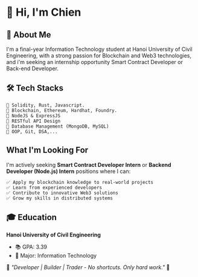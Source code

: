 # 👋 Hi, I'm Chien

## 🚀 About Me
I'm a final-year Information Technology student at Hanoi University of Civil Engineering, with a strong passion for Blockchain and Web3 technologies, and i'm seeking an internship opportunity Smart Contract Developer or Back-end Developer.

## 🛠️ Tech Stacks
```
🔹 Solidity, Rust, Javascript.
🔹 Blockchain, Ethereum, Hardhat, Foundry.
🔹 NodeJS & ExpressJS
🔹 RESTful API Design
🔹 Database Management (MongoDB, MySQL)
🔹 OOP, Git, DSA,...
```

## What I'm Looking For
I'm actively seeking **Smart Contract Developer Intern** or **Backend Developer (Node.js) Intern** positions where I can:
```
✅ Apply my blockchain knowledge to real-world projects
✅ Learn from experienced developers
✅ Contribute to innovative Web3 solutions
✅ Grow my skills in distributed systems
```

## 🎓 Education
**Hanoi University of Civil Engineering**
- 📚 GPA: 3.39
- 🎯 Major: Information Technology

 💭 *"Developer | Builder | Trader - No shortcuts. Only hard work."*  💭 
